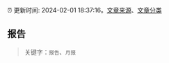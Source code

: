 :alarm_clock: 更新时间: 2024-02-01 18:37:16。[文章来源](/README.md)、[文章分类](/TAGS.md)

## 报告


> 关键字：`报告`、`月报`



